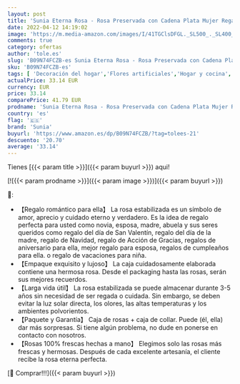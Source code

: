```yaml
---
layout: post
title: 'Sunia Eterna Rosa - Rosa Preservada con Cadena Plata Mujer Regalo de Rosa Real Hecho a Mano para Mujer Mama Novia Regalo para Navidad Cumpleaños Dia de San Valentin Dia de la Madre'
date: 2022-04-12 14:19:02
image: 'https://m.media-amazon.com/images/I/41TGClsDFGL._SL500_._SL400_.jpg'
comments: true
category: ofertas
author: 'tole.es'
slug: 'B09N74FCZB-es Sunia Eterna Rosa - Rosa Preservada con Cadena Plata Mujer...'
sku: 'B09N74FCZB-es'
tags: [ 'Decoración del hogar','Flores artificiales','Hogar y cocina','Plantas y flores artificiales','navidad','sunia', ]
actualPrice: 33.14 EUR
currency: EUR
price: 33.14
comparePrice: 41.79 EUR
prodname: 'Sunia Eterna Rosa - Rosa Preservada con Cadena Plata Mujer Regalo de Rosa Real Hecho a Mano para Mujer Mama Novia Regalo para Navidad Cumpleaños Dia de San Valentin Dia de la Madre'
country: 'es'
flag: '🇪🇸'
brand: 'Sunia'
buyurl: 'https://www.amazon.es/dp/B09N74FCZB/?tag=tolees-21'
descuento: '20.70'
average: '33.14'
---
```


Tienes [{{< param title >}}]({{< param buyurl >}}) aqui!

[![{{< param prodname >}}]({{< param image >}})]({{< param buyurl >}})

🔎:

- 【Regalo romántico para ella】 La rosa estabilizada es un símbolo de amor, aprecio y cuidado eterno y verdadero. Es la idea de regalo perfecta para usted como novia, esposa, madre, abuela y sus seres queridos como regalo del día de San Valentín, regalo del día de la madre, regalo de Navidad, regalo de Acción de Gracias, regalos de aniversario para ella, mejor regalo para esposa, regalos de cumpleaños para ella. o regalo de vacaciones para niña.
- 【Empaque exquisito y lujoso】 La caja cuidadosamente elaborada contiene una hermosa rosa. Desde el packaging hasta las rosas, serán sus mejores recuerdos.
- 【Larga vida útil】 La rosa estabilizada se puede almacenar durante 3-5 años sin necesidad de ser regada o cuidada. Sin embargo, se deben evitar la luz solar directa, los olores, las altas temperaturas y los ambientes polvorientos.
- 【Paquete y Garantía】 Caja de rosas + caja de collar. Puede (él, ella) dar más sorpresas. Si tiene algún problema, no dude en ponerse en contacto con nosotros.
- 【Rosas 100% frescas hechas a mano】 Elegimos solo las rosas más frescas y hermosas. Después de cada excelente artesanía, el cliente recibe la rosa eterna perfecta.

[🛒 Comprar!!!]({{< param buyurl >}})
